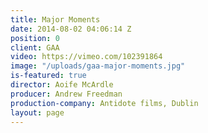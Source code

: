 ```yaml
---
title: Major Moments
date: 2014-08-02 04:06:14 Z
position: 0
client: GAA
video: https://vimeo.com/102391864
image: "/uploads/gaa-major-moments.jpg"
is-featured: true
director: Aoife McArdle
producer: Andrew Freedman
production-company: Antidote films, Dublin
layout: page
---
```



